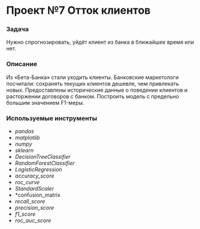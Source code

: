 # Проект №7 Отток клиентов

### **Задача**
Нужно спрогнозировать, уйдёт клиент из банка в ближайшее время или нет.

### **Описание**

Из «Бета-Банка» стали уходить клиенты. Банковские маркетологи посчитали: сохранять текущих клиентов дешевле, чем привлекать новых.
Предоставлены исторические данные о поведении клиентов и расторжении договоров с банком.
Построить модель с предельно большим значением F1-меры.

### **Используемые инструменты**
 - *pandas*
 - *matplotlib*
 - *numpy*
 - *sklearn*
 - *DecisionTreeClassifier*
 - *RandomForestClassifier*
 - *LogisticRegression*
 - *accuracy_score*
 - *roc_curve*
 - *StandardScaler*
 - *confusion_matrix
 - *recall_score*
 - *precision_score*
 - *f1_score*
 - *roc_auc_score*
